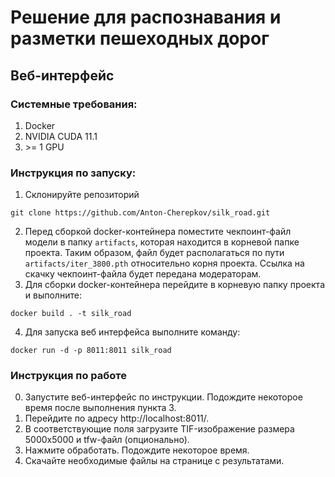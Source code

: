 # Решение для распознавания и разметки пешеходных дорог
## Веб-интерфейс
### Системные требования:
1. Docker
2. NVIDIA CUDA 11.1
3. \>= 1 GPU
### Инструкция по запуску:
1. Склонируйте репозиторий

`git clone https://github.com/Anton-Cherepkov/silk_road.git`

2. Перед сборкой docker-контейнера поместите чекпоинт-файл модели в папку `artifacts`, которая находится в корневой папке проекта. Таким образом, файл будет располагаться по пути `artifacts/iter_3800.pth` относительно корня проекта. Ссылка на скачку чекпоинт-файла будет передана модераторам.
3. Для сборки docker-контейнера перейдите в корневую папку проекта и выполните:

`docker build . -t silk_road`

4. Для запуска веб интерфейса выполните команду:

`docker run -d -p 8011:8011 silk_road`

### Инструкция по работе
0. Запустите веб-интерфейс по инструкции. Подождите некоторое время после выполнения пункта 3.
1. Перейдите по адресу http://localhost:8011/.
2. В соответствующие поля загрузите TIF-изображение размера 5000x5000 и tfw-файл (опционально).
3. Нажмите обработать. Подождите некоторое время.
4. Скачайте необходимые файлы на странице с результатами.
